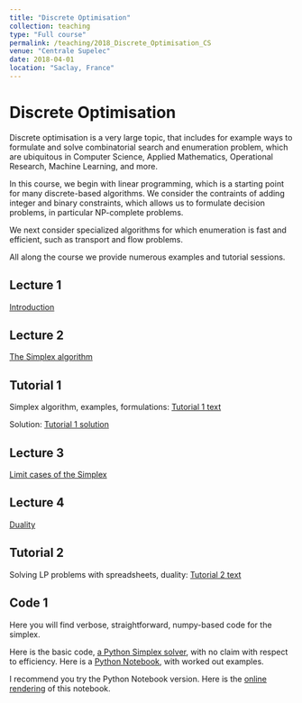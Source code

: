 ```yaml
---
title: "Discrete Optimisation"
collection: teaching
type: "Full course"
permalink: /teaching/2018_Discrete_Optimisation_CS
venue: "Centrale Supelec"
date: 2018-04-01
location: "Saclay, France"
---
```


Discrete Optimisation
===============

Discrete optimisation is a very large topic, that includes for example
ways to formulate and solve combinatorial search and enumeration problem, which
are ubiquitous in Computer Science, Applied Mathematics, Operational
Research, Machine Learning, and more.

In this course, we begin with linear programming, which is a starting
point for many discrete-based algorithms. We consider the contraints
of adding integer and binary constraints, which allows us to formulate
decision problems, in particular NP-complete problems.

We next consider specialized algorithms for which enumeration is fast
and efficient, such as transport and flow problems.

All along the course we provide numerous examples and tutorial sessions.


Lecture 1
--------


[Introduction](/files/01_intro_optim_en.pdf)

Lecture 2
--------

[The Simplex algorithm](/files/02_simplexe_en.pdf)

Tutorial 1
--------

Simplex algorithm, examples, formulations: [Tutorial 1 text](/files/TD1-algo_en.pdf)

Solution: [Tutorial 1 solution](/files/TD1-solution.pdf)

Lecture 3
--------

[Limit cases of the Simplex](/files/03_limites_en.pdf)

Lecture 4
--------

[Duality](/files/04_duality_en.pdf)

Tutorial 2
--------

Solving LP problems with spreadsheets, duality:
[Tutorial 2 text](/files/TD2_optim_en.pdf)

Code 1
--------
Here you will find verbose, straightforward, numpy-based code for the
simplex.

Here is the basic code, [a Python Simplex solver](/files/simplexe.py),
with no claim with respect to efficiency. Here is a 
[Python Notebook](/files/Simplexe.ipynb), with worked out examples.

I recommend you try the Python Notebook version. Here is the
[online rendering](https://nbviewer.jupyter.org/urls/hugues-talbot.github.io/files/Simplexe.ipynb)
of this notebook. 
